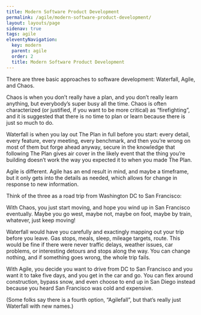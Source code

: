 ```yaml
---
title: Modern Software Product Development
permalink: /agile/modern-software-product-development/
layout: layouts/page
sidenav: true
tags: agile
eleventyNavigation: 
  key: modern
  parent: agile
  order: 2
  title: Modern Software Product Development
---
```


There are three basic approaches to software development: Waterfall, Agile, and Chaos.

Chaos is when you don’t really have a plan, and you don’t really learn anything, but everybody’s super busy all the time. Chaos is often characterized (or justified, if you want to be more critical) as “firefighting”, and it is suggested that there is no time to plan or learn because there is just so much to do.  

Waterfall is when you lay out The Plan in full before you start: every detail, every feature, every meeting, every benchmark, and then you’re wrong on most of them but forge ahead anyway, secure in the knowledge that following The Plan gives air cover in the likely event that the thing you’re building doesn’t work the way you expected it to when you made The Plan.

Agile is different. Agile has an end result in mind, and maybe a timeframe, but it only gets into the details as needed, which allows for change in response to new information.

Think of the three as a road trip from Washington DC to San Francisco:

With Chaos, you just start moving, and hope you wind up in San Francisco eventually. Maybe you go west, maybe not, maybe on foot, maybe by train, whatever, just keep moving!

Waterfall would have you carefully and exactingly mapping out your trip before you leave. Gas stops, meals, sleep, mileage targets, route. This would be fine if there were never traffic delays, weather issues, car problems, or interesting detours and stops along the way. You can change nothing, and if something goes wrong, the whole trip fails.

With Agile, you decide you want to drive from DC to San Francisco and you want it to take five days, and you get in the car and go. You can flex around construction, bypass snow, and even choose to end up in San Diego instead because you heard San Francisco was cold and expensive.

(Some folks say there is a fourth option, “Agilefall”, but that’s really just Waterfall with new names.)
